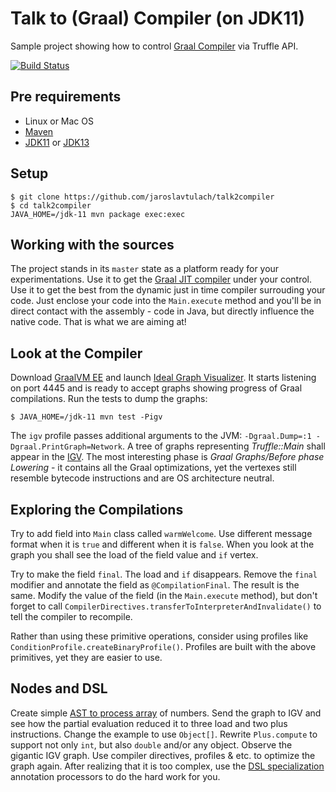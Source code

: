 # Talk to (Graal) Compiler (on JDK11)

Sample project showing how to control [Graal Compiler](http://graalvm.org)
via Truffle API.

[![Build Status](https://travis-ci.org/JaroslavTulach/talk2compiler.svg?branch=master)](https://travis-ci.org/JaroslavTulach/talk2compiler)

## Pre requirements

- Linux or Mac OS
- [Maven](https://maven.apache.org)
- [JDK11](https://jdk.java.net/11/) or [JDK13](https://jdk.java.net/13/)

## Setup

```
$ git clone https://github.com/jaroslavtulach/talk2compiler
$ cd talk2compiler
JAVA_HOME=/jdk-11 mvn package exec:exec
```

## Working with the sources

The project stands in its `master` state as a platform 
ready for your experimentations. Use it to get the
[Graal JIT compiler](http://graalvm.org)
under your control. Use it to get the best from the dynamic just in time
compiler surrouding your code. Just enclose your code into the 
`Main.execute` method and you'll be in direct contact with the assembly -
code in Java, but directly influence the native code. That is what 
we are aiming at!

## Look at the Compiler

Download [GraalVM EE](http://graalvm.org) and launch
[Ideal Graph Visualizer](https://www.graalvm.org/docs/graalvm-as-a-platform/implement-language/#igv).
It starts listening on port 4445 and is ready to accept graphs showing
progress of Graal compilations. Run the tests to dump the graphs:
```
$ JAVA_HOME=/jdk-11 mvn test -Pigv
```
The `igv` profile passes additional arguments to the JVM:
`-Dgraal.Dump=:1 -Dgraal.PrintGraph=Network`.
A tree of graphs representing *Truffle::Main* shall appear in the
[IGV](https://www.graalvm.org/docs/graalvm-as-a-platform/implement-language/#igv).
The most interesting phase is *Graal Graphs/Before phase Lowering* - it
contains all the Graal optimizations, yet the vertexes still resemble bytecode
instructions and are OS architecture neutral.

## Exploring the Compilations

Try to add field into `Main` class called `warmWelcome`. Use different message
format when it is `true` and different when it is `false`. When you look at
the graph you shall see the load of the field value and `if` vertex.

Try to make the field `final`. The load and `if` disappears. Remove the `final`
modifier and annotate the field as `@CompilationFinal`. The result is the same.
Modify the value of the field (in the `Main.execute` method), but don't forget
to call `CompilerDirectives.transferToInterpreterAndInvalidate()` to tell the
compiler to recompile.

Rather than using these primitive operations, consider using profiles like
`ConditionProfile.createBinaryProfile()`. Profiles are built with the above
primitives, yet they are easier to use.

## Nodes and DSL

Create simple [AST to process array](https://github.com/JaroslavTulach/talk2compiler/commit/f316b428d5474a60b6eec760f2d54c67b7d397f1)
of numbers. Send the graph to IGV and see how the partial evaluation reduced
it to three load and two plus instructions. Change the example to use `Object[]`.
Rewrite `Plus.compute` to support not only `int`, but also `double` and/or any object.
Observe the gigantic IGV graph. Use compiler directives, profiles & etc. to
optimize the graph again. After realizing that it is too complex, use
the [DSL specialization](https://github.com/JaroslavTulach/talk2compiler/commit/af9d269aafc1c3fb8d82f0a3db6437bedbcf40a6)
annotation processors to do the hard work for you.
